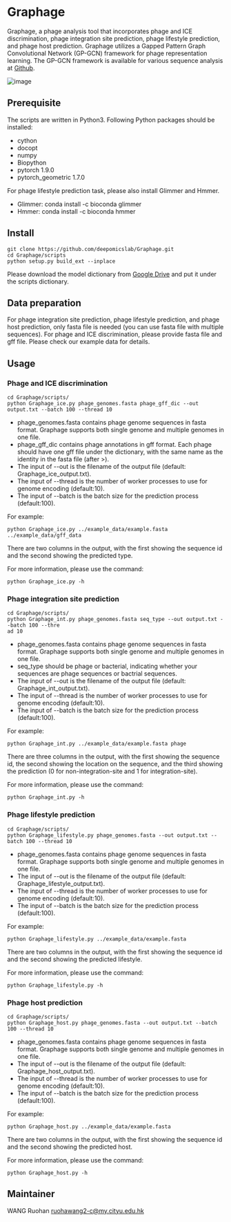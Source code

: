 # Graphage
Graphage, a phage analysis tool that incorporates phage and ICE discrimination, phage integration site prediction, phage lifestyle prediction, and phage host prediction. Graphage utilizes a Gapped Pattern Graph Convolutional Network (GP-GCN) framework for phage representation learning. The GP-GCN framework is available for various sequence analysis at [Github](https://github.com/deepomicslab/GCNFrame).

![image](https://github.com/deepomicslab/Graphage/blob/main/Graphage.png)

## Prerequisite
The scripts are written in Python3. Following Python packages should be installed:
+ cython
+ docopt
+ numpy
+ Biopython
+ pytorch 1.9.0
+ pytorch\_geometric 1.7.0

For phage lifestyle prediction task, please also install Glimmer and Hmmer.
+ Glimmer: conda install -c bioconda glimmer
+ Hmmer: conda install -c bioconda hmmer


## Install
```shell
git clone https://github.com/deepomicslab/Graphage.git
cd Graphage/scripts
python setup.py build_ext --inplace
```
Please download the model dictionary from [Google Drive](https://drive.google.com/drive/folders/14dXP6VW7d8zNNlHp0Qf_ZbYXvj9qS_Iu?usp=sharing) and put it under the scripts dictionary. 

## Data preparation
For phage integration site prediction, phage lifestyle prediction, and phage host prediction, only fasta file is needed (you can use fasta file with multiple sequences). For phage and ICE discrimination, please provide fasta file and gff file. Please check our example data for details.

## Usage
### Phage and ICE discrimination
```shell
cd Graphage/scripts/
python Graphage_ice.py phage_genomes.fasta phage_gff_dic --out output.txt --batch 100 --thread 10
```
+ phage\_genomes.fasta contains phage genome sequences in fasta format. Graphage supports both single genome and multiple genomes in one file.
+ phage\_gff\_dic contains phage annotations in gff format. Each phage should have one gff file under the dictionary, with the same name as the identity in the fasta file (after >).
+ The input of --out is the filename of the output file (default: Graphage\_ice\_output.txt).
+ The input of --thread is the number of worker processes to use for genome encoding (default:10).
+ The input of --batch is the batch size for the prediction process (default:100).

For example:
```shell
python Graphage_ice.py ../example_data/example.fasta ../example_data/gff_data
```

There are two columns in the output, with the first showing the sequence id and the second showing the predicted type.

For more information, please use the command:
```shell
python Graphage_ice.py -h
```

### Phage integration site prediction
```shell
cd Graphage/scripts/
python Graphage_int.py phage_genomes.fasta seq_type --out output.txt --batch 100 --thre
ad 10
```
+ phage\_genomes.fasta contains phage genome sequences in fasta format. Graphage supports both single genome and multiple genomes in one file.
+ seq\_type should be phage or bacterial, indicating whether your sequences are phage sequences or bactrial sequences.
+ The input of --out is the filename of the output file (default: Graphage\_int\_output.txt).
+ The input of --thread is the number of worker processes to use for genome encoding (default:10).
+ The input of --batch is the batch size for the prediction process (default:100).

For example:
```shell
python Graphage_int.py ../example_data/example.fasta phage
```
There are three columns in the output, with the first showing the sequence id, the second showing the location on the sequence, and the third showing the prediction (0 for non-integration-site and 1 for integration-site).

For more information, please use the command:
```shell
python Graphage_int.py -h
```

### Phage lifestyle prediction
```shell
cd Graphage/scripts/
python Graphage_lifestyle.py phage_genomes.fasta --out output.txt --batch 100 --thread 10
```
+ phage\_genomes.fasta contains phage genome sequences in fasta format. Graphage supports both single genome and multiple genomes in one file.
+ The input of --out is the filename of the output file (default: Graphage\_lifestyle\_output.txt).
+ The input of --thread is the number of worker processes to use for genome encoding (default:10).
+ The input of --batch is the batch size for the prediction process (default:100).

For example:
```shell
python Graphage_lifestyle.py ../example_data/example.fasta
```

There are two columns in the output, with the first showing the sequence id and the second showing the predicted lifestyle.

For more information, please use the command:
```shell
python Graphage_lifestyle.py -h
```
### Phage host prediction
```shell
cd Graphage/scripts/
python Graphage_host.py phage_genomes.fasta --out output.txt --batch 100 --thread 10
```
+ phage\_genomes.fasta contains phage genome sequences in fasta format. Graphage supports both single genome and multiple genomes in one file.
+ The input of --out is the filename of the output file (default: Graphage\_host\_output.txt).
+ The input of --thread is the number of worker processes to use for genome encoding (default:10).
+ The input of --batch is the batch size for the prediction process (default:100).

For example:
```shell
python Graphage_host.py ../example_data/example.fasta 
```

There are two columns in the output, with the first showing the sequence id and the second showing the predicted host.

For more information, please use the command:
```shell
python Graphage_host.py -h
```

## Maintainer
WANG Ruohan ruohawang2-c@my.cityu.edu.hk

